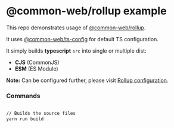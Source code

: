 # @common-web/rollup example 

This repo demonstrates usage of [@common-web/rollup](https://github.com/Jareechang/common-web/tree/master/packages/rollup).

It uses [@common-web/ts-config](https://github.com/Jareechang/common-web/tree/master/packages/ts-config) for default TS configuration. 

It simply builds **typescript** `src` into single or multiple dist:

- **CJS** (CommonJS) 
- **ESM** (ES Module)

**Note:** Can be configured further, please visit [Rollup configuration](https://rollupjs.org/guide/en/#configuration-files).


### Commands 

```sh

// Builds the source files
yarn run build

```
